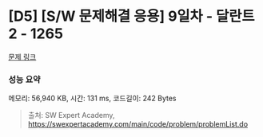 # [D5] [S/W 문제해결 응용] 9일차 - 달란트2 - 1265 

[문제 링크](https://swexpertacademy.com/main/code/problem/problemDetail.do?contestProbId=AV18R8FKIvoCFAZN) 

### 성능 요약

메모리: 56,940 KB, 시간: 131 ms, 코드길이: 242 Bytes



> 출처: SW Expert Academy, https://swexpertacademy.com/main/code/problem/problemList.do